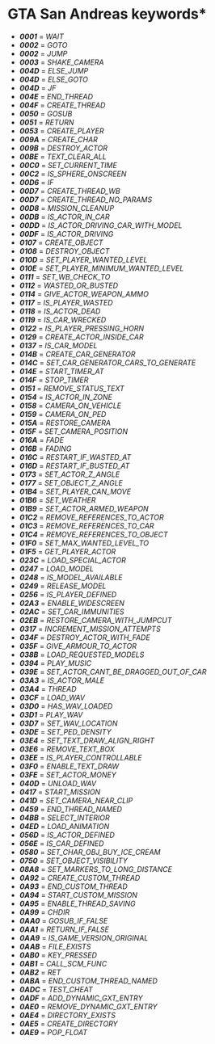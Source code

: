 # GTA San Andreas keywords*
- ***0001*** = *WAIT*
- ***0002*** = *GOTO*
- ***0002*** = *JUMP*
- ***0003*** = *SHAKE_CAMERA*
- ***004D*** = *ELSE_JUMP*
- ***004D*** = *ELSE_GOTO*
- ***004D*** = *JF*
- ***004E*** = *END_THREAD*
- ***004F*** = *CREATE_THREAD*
- ***0050*** = *GOSUB*
- ***0051*** = *RETURN*
- ***0053*** = *CREATE_PLAYER*
- ***009A*** = *CREATE_CHAR*
- ***009B*** = *DESTROY_ACTOR*
- ***00BE*** = *TEXT_CLEAR_ALL*
- ***00C0*** = *SET_CURRENT_TIME*
- ***00C2*** = *IS_SPHERE_ONSCREEN*
- ***00D6*** = *IF*
- ***00D7*** = *CREATE_THREAD_WB*
- ***00D7*** = *CREATE_THREAD_NO_PARAMS*
- ***00D8*** = *MISSION_CLEANUP*
- ***00DB*** = *IS_ACTOR_IN_CAR*
- ***00DD*** = *IS_ACTOR_DRIVING_CAR_WITH_MODEL*
- ***00DF*** = *IS_ACTOR_DRIVING*
- ***0107*** = *CREATE_OBJECT*
- ***0108*** = *DESTROY_OBJECT*
- ***010D*** = *SET_PLAYER_WANTED_LEVEL*
- ***010E*** = *SET_PLAYER_MINIMUM_WANTED_LEVEL*
- ***0111*** = *SET_WB_CHECK_TO*
- ***0112*** = *WASTED_OR_BUSTED*
- ***0114*** = *GIVE_ACTOR_WEAPON_AMMO*
- ***0117*** = *IS_PLAYER_WASTED*
- ***0118*** = *IS_ACTOR_DEAD*
- ***0119*** = *IS_CAR_WRECKED*
- ***0122*** = *IS_PLAYER_PRESSING_HORN*
- ***0129*** = *CREATE_ACTOR_INSIDE_CAR*
- ***0137*** = *IS_CAR_MODEL*
- ***014B*** = *CREATE_CAR_GENERATOR*
- ***014C*** = *SET_CAR_GENERATOR_CARS_TO_GENERATE*
- ***014E*** = *START_TIMER_AT*
- ***014F*** = *STOP_TIMER*
- ***0151*** = *REMOVE_STATUS_TEXT*
- ***0154*** = *IS_ACTOR_IN_ZONE*
- ***0158*** = *CAMERA_ON_VEHICLE*
- ***0159*** = *CAMERA_ON_PED*
- ***015A*** = *RESTORE_CAMERA*
- ***015F*** = *SET_CAMERA_POSITION*
- ***016A*** = *FADE*
- ***016B*** = *FADING*
- ***016C*** = *RESTART_IF_WASTED_AT*
- ***016D*** = *RESTART_IF_BUSTED_AT*
- ***0173*** = *SET_ACTOR_Z_ANGLE*
- ***0177*** = *SET_OBJECT_Z_ANGLE*
- ***01B4*** = *SET_PLAYER_CAN_MOVE*
- ***01B6*** = *SET_WEATHER*
- ***01B9*** = *SET_ACTOR_ARMED_WEAPON*
- ***01C2*** = *REMOVE_REFERENCES_TO_ACTOR*
- ***01C3*** = *REMOVE_REFERENCES_TO_CAR*
- ***01C4*** = *REMOVE_REFERENCES_TO_OBJECT*
- ***01F0*** = *SET_MAX_WANTED_LEVEL_TO*
- ***01F5*** = *GET_PLAYER_ACTOR*
- ***023C*** = *LOAD_SPECIAL_ACTOR*
- ***0247*** = *LOAD_MODEL*
- ***0248*** = *IS_MODEL_AVAILABLE*
- ***0249*** = *RELEASE_MODEL*
- ***0256*** = *IS_PLAYER_DEFINED*
- ***02A3*** = *ENABLE_WIDESCREEN*
- ***02AC*** = *SET_CAR_IMMUNITIES*
- ***02EB*** = *RESTORE_CAMERA_WITH_JUMPCUT*
- ***0317*** = *INCREMENT_MISSION_ATTEMPTS*
- ***034F*** = *DESTROY_ACTOR_WITH_FADE*
- ***035F*** = *GIVE_ARMOUR_TO_ACTOR*
- ***038B*** = *LOAD_REQUESTED_MODELS*
- ***0394*** = *PLAY_MUSIC*
- ***039E*** = *SET_ACTOR_CANT_BE_DRAGGED_OUT_OF_CAR*
- ***03A3*** = *IS_ACTOR_MALE*
- ***03A4*** = *THREAD*
- ***03CF*** = *LOAD_WAV*
- ***03D0*** = *HAS_WAV_LOADED*
- ***03D1*** = *PLAY_WAV*
- ***03D7*** = *SET_WAV_LOCATION*
- ***03DE*** = *SET_PED_DENSITY*
- ***03E4*** = *SET_TEXT_DRAW_ALIGN_RIGHT*
- ***03E6*** = *REMOVE_TEXT_BOX*
- ***03EE*** = *IS_PLAYER_CONTROLLABLE*
- ***03F0*** = *ENABLE_TEXT_DRAW*
- ***03FE*** = *SET_ACTOR_MONEY*
- ***040D*** = *UNLOAD_WAV*
- ***0417*** = *START_MISSION*
- ***041D*** = *SET_CAMERA_NEAR_CLIP*
- ***0459*** = *END_THREAD_NAMED*
- ***04BB*** = *SELECT_INTERIOR*
- ***04ED*** = *LOAD_ANIMATION*
- ***056D*** = *IS_ACTOR_DEFINED*
- ***056E*** = *IS_CAR_DEFINED*
- ***0580*** = *SET_CHAR_OBJ_BUY_ICE_CREAM*
- ***0750*** = *SET_OBJECT_VISIBILITY*
- ***08A8*** = *SET_MARKERS_TO_LONG_DISTANCE*
- ***0A92*** = *CREATE_CUSTOM_THREAD*
- ***0A93*** = *END_CUSTOM_THREAD*
- ***0A94*** = *START_CUSTOM_MISSION*
- ***0A95*** = *ENABLE_THREAD_SAVING*
- ***0A99*** = *CHDIR*
- ***0AA0*** = *GOSUB_IF_FALSE*
- ***0AA1*** = *RETURN_IF_FALSE*
- ***0AA9*** = *IS_GAME_VERSION_ORIGINAL*
- ***0AAB*** = *FILE_EXISTS*
- ***0AB0*** = *KEY_PRESSED*
- ***0AB1*** = *CALL_SCM_FUNC*
- ***0AB2*** = *RET*
- ***0ABA*** = *END_CUSTOM_THREAD_NAMED*
- ***0ADC*** = *TEST_CHEAT*
- ***0ADF*** = *ADD_DYNAMIC_GXT_ENTRY*
- ***0AE0*** = *REMOVE_DYNAMIC_GXT_ENTRY*
- ***0AE4*** = *DIRECTORY_EXISTS*
- ***0AE5*** = *CREATE_DIRECTORY*
- ***0AE9*** = *POP_FLOAT*